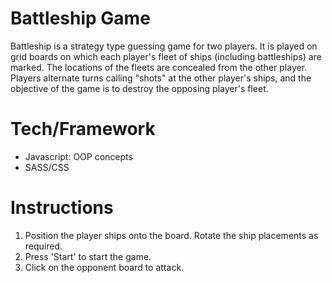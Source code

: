 # Battleship Game
 Battleship is a strategy type guessing game for two players. It is played on grid boards on which each player's fleet of ships (including battleships) are marked. The locations of the fleets are concealed from the other player. Players alternate turns calling "shots" at the other player's ships, and the objective of the game is to destroy the opposing player's fleet.

# Tech/Framework
* Javascript: OOP concepts
* SASS/CSS

# Instructions
1. Position the player ships onto the board. Rotate the ship placements as required.
2. Press 'Start' to start the game.
3. Click on the opponent board to attack.
